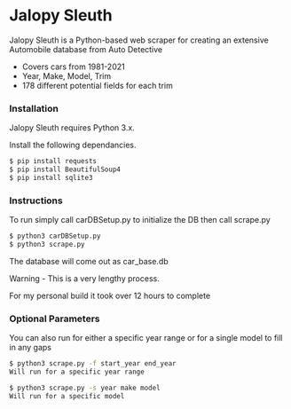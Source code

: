 # Jalopy Sleuth

Jalopy Sleuth is a Python-based web scraper for creating an extensive Automobile database from Auto Detective

  - Covers cars from 1981-2021
  - Year, Make, Model, Trim
  - 178 different potential fields for each trim

### Installation

Jalopy Sleuth requires Python 3.x.

Install the following dependancies.

```sh
$ pip install requests
$ pip install BeautifulSoup4
$ pip install sqlite3
```

### Instructions
To run simply call carDBSetup.py to initialize the DB then call scrape.py

```sh
$ python3 carDBSetup.py
$ python3 scrape.py
```
The database will come out as car_base.db

Warning - This is a very lengthy process.

For my personal build it took over 12 hours to complete

### Optional Parameters
You can also run for either a specific year range or for a single model to fill in any gaps

```sh
$ python3 scrape.py -f start_year end_year
Will run for a specific year range

$ python3 scrape.py -s year make model
Will run for a specific model
```

